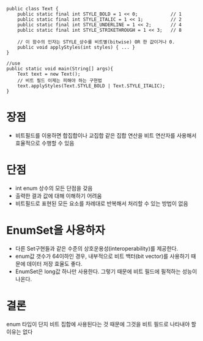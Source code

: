 
```
public class Text {
    public static final int STYLE_BOLD = 1 << 0;            // 1
    public static final int STYLE_ITALIC = 1 << 1;          // 2
    public static final int STYLE_UNDERLINE = 1 << 2;       // 4
    public static final int STYLE_STRIKETHROUGH = 1 << 3;   // 8

    // 이 함수의 인자는 STYLE_상수를 비트별(bitwise) OR 한 값이거나 0.
    public void applyStyles(int styles) { ... }
}

//use
public static void main(String[] args){
    Text text = new Text();
    // 비트 필드 이제는 피해야 하는 구현법
    text.applyStyles(Text.STYLE_BOLD | Text.STYLE_ITALIC);
}
```

# 장점
 * 비트필드를 이용하면 합집합이나 교집합 같은 집합 연산을 비트 연산자를 사용해서 효율적으로 수행할 수 있음

# 단점
 * int enum 상수의 모든 단점을 갖음
 * 출력한 결과 값에 대해 이해하기 어려움
 * 비트필드로 표현된 모든 요소를 차례대로 반복해서 처리할 수 있는 방법이 없음
 

# EnumSet을 사용하자

 * 다른 Set구현들과 같은 수준의 상호운용성(interoperability)를 제공한다.
 * enum값 갯수가 64이하인 경우, 내부적으로 비트 백터(bit vector)를 사용하기 때문에 데이터 저장 효율도 좋다.
 * EnumSet은 long값 하나만 사용한다. 그렇기 때문에 비트 필드에 필적하는 성능이 나온다.


# 결론
 enum 타입이 단지 비트 집합에 사용된다는 것 때문에 그것을 비트 필드로 나타내야 할 이유는 없다
